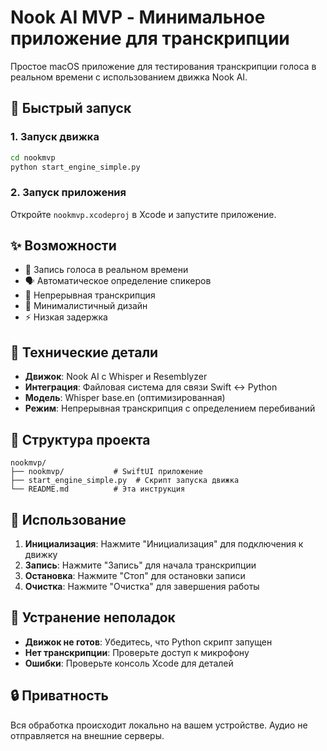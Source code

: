 # Nook AI MVP - Минимальное приложение для транскрипции

Простое macOS приложение для тестирования транскрипции голоса в реальном времени с использованием движка Nook AI.

## 🚀 Быстрый запуск

### 1. Запуск движка
```bash
cd nookmvp
python start_engine_simple.py
```

### 2. Запуск приложения
Откройте `nookmvp.xcodeproj` в Xcode и запустите приложение.

## ✨ Возможности

- 🎤 Запись голоса в реальном времени
- 🗣️ Автоматическое определение спикеров
- 📝 Непрерывная транскрипция
- 🎨 Минималистичный дизайн
- ⚡ Низкая задержка

## 🔧 Технические детали

- **Движок**: Nook AI с Whisper и Resemblyzer
- **Интеграция**: Файловая система для связи Swift ↔ Python
- **Модель**: Whisper base.en (оптимизированная)
- **Режим**: Непрерывная транскрипция с определением перебиваний

## 📁 Структура проекта

```
nookmvp/
├── nookmvp/           # SwiftUI приложение
├── start_engine_simple.py  # Скрипт запуска движка
└── README.md          # Эта инструкция
```

## 🎯 Использование

1. **Инициализация**: Нажмите "Инициализация" для подключения к движку
2. **Запись**: Нажмите "Запись" для начала транскрипции
3. **Остановка**: Нажмите "Стоп" для остановки записи
4. **Очистка**: Нажмите "Очистка" для завершения работы

## 🐛 Устранение неполадок

- **Движок не готов**: Убедитесь, что Python скрипт запущен
- **Нет транскрипции**: Проверьте доступ к микрофону
- **Ошибки**: Проверьте консоль Xcode для деталей

## 🔒 Приватность

Вся обработка происходит локально на вашем устройстве. Аудио не отправляется на внешние серверы.
